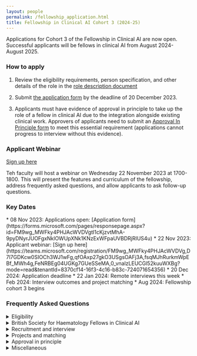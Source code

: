 ```yaml
---
layout: people
permalink: /fellowship_application.html
title: Fellowship in Clinical AI Cohort 3 (2024-25) 
---
```

Applications for Cohort 3 of the Fellowship in Clinical AI are now open.
Successful applicants will be fellows in clinical AI from August 2024- August 2025.

<h3 style>How to apply</h3> 

1. Review the eligibility requirements, person specification, and other details of the role in the [role description document](/assets/docs/FCAI%20Fellowship%20Role%20Description%20Cohort%203.pdf)

2. Submit [the application form](https://forms.microsoft.com/pages/responsepage.aspx?id=FM9wg_MWFky4PHJAcWVDVgtI1cKjzvtMhA-9pyDNyrJUOFgxNklOWUpXNk1KNzExWFpaUVBDRjRIUS4u) by the deadline of 20 December 2023.

3. Applicants must have evidence of approval in principle to take up the role of a fellow in clinical AI due to the integration alongside existing clinical work. Approvers of applicants need to submit an [Approval In Principle form](https://forms.microsoft.com/pages/responsepage.aspx?id=FM9wg_MWFky4PHJAcWVDVna-AjRANzBFqNJ3-Y3fS4VUMDhZRkE3UFE5SUs1RFRYNVVKM05PNTM2Ni4u) to meet this essential requirement (applications cannot progress to interview without this evidence). 


<h3 style>Applicant Webinar </h3> 

[Sign up here](https://teams.microsoft.com/registration/FM9wg_MWFky4PHJAcWVDVg,D7l7GDKcw0SIOCh3WJ1wFg,qfOAxp27gkO3USgsOAFj3A,fsqMJhRurkmWpEBf_MWh4g,FeNRBEg04UGKg7GUeSSeMA,0_vnalzLEUCGl52kuuWXBg?mode=read&tenantId=8370cf14-16f3-4c16-b83c-724071654356) 

Teh faculty will host a webinar on Wednesday 22 November 2023 at 1700-1800.
This will present the features and curriculum of the fellowship, address frequently asked questions, and allow applicants to ask follow-up questions.

<h3 style>Key Dates</h3> 
* 08 Nov 2023: Applications open: [Application form](https://forms.microsoft.com/pages/responsepage.aspx?id=FM9wg_MWFky4PHJAcWVDVgtI1cKjzvtMhA-9pyDNyrJUOFgxNklOWUpXNk1KNzExWFpaUVBDRjRIUS4u)
* 22 Nov 2023: Applicant webinar: [Sign up here](https://teams.microsoft.com/registration/FM9wg_MWFky4PHJAcWVDVg,D7l7GDKcw0SIOCh3WJ1wFg,qfOAxp27gkO3USgsOAFj3A,fsqMJhRurkmWpEBf_MWh4g,FeNRBEg04UGKg7GUeSSeMA,0_vnalzLEUCGl52kuuWXBg?mode=read&tenantId=8370cf14-16f3-4c16-b83c-724071654356)
* 20 Dec 2024: Application deadline
* 22 Jan 2024: Remote interviews this week
* Feb 2024: Interview outcomes and project matching
*  Aug 2024: Fellowship cohort 3 begins


<h3 style>Frequently Asked Questions</h3> 
<details>

<summary>Eligibility</summary>

>Why is my region, workforce group, or region/workforce group combination not eligible? 

Workforce and geographical eligibility are not decided by the faculty of this fellowship. 
This is decided at a regional level by regional funding bodies, and this is not a uniform process across the UK. 
If you wished to apply this cohort but were ineligible, please email the fellowship faculty so that we can identify priority areas for recruitment in future cohorts at ai4vbh@kcl.ac.uk

>Why are only certain career stages eligible?  

Healthcare leaders with expertise in clinical AI are required for successful AI adoption in the NHS. 
The eligible career stages have been agreed by consensus with the digital workforce leads for eligible professions in order to target individuals just about to enter positions of clinical leadership and service development, and thus best placed to deliver on the transformational benefits of clinical AI. 

>Do I have to know how coding or programming to be eligible? 

No. Prior knowledge of coding and programming is not an essential criterion of the Person Specification and previous fellows have been recruited without such experience. 

>Can I apply if I ***almost*** meet the eligibility criteria? 

Applicants who believe they are borderline eligible should contact the faculty directly (ai4vbh@kcl.ac.uk) to clarify before applying to avoid disappointment. 

</details>
<details>
<summary>British Society for Haematology Fellows in Clinical AI</summary>

>What is a BSH Fellow in Clinical AI? 

The BSH is sponsoring posts for BSH members in Cohort 3 of the Fellowship in Clinical AI. 
There are 2 sponsored posts in Cohort 3, and the appointees will be designated BSH Fellows in Clinical AI. 
These posts are reserved exclusively for applicants who are BSH members, and will link to projects relating to Haematology. 

>Are there Haematology themed AI projects available?  

Yes. The BSH has identified projects relevant to the specialty theme of AI in Haematology and details will be released during the recruitment cycle.  
These are “BSH-badged projects”, and first priority for them is reserved exclusively for BSH Fellows in Clinical AI. 
In cohort 3, BSH-badged projects are clustered around the London region.

>Can any member of the BSH apply? 

No. BSH applicants also need to meet the professional eligibility criteria for workforce groups as specified in the job description. 

>Can BSH applicants apply from any NHS region? 

Yes. BSH applicants can apply from any NHS region. 

>Can BSH applicants from any region apply for BSH-badged projects in any other region? 

Yes. 
However, in practice, it is the applicant's responsibility to ensure that they are able to commute to their project location through the fellowship year, and this is not resourced by the BSH or by the fellowship itself. The offer for a fellowship post may be withdrawn if the potential BSH Fellow in Clinical AI is unable to demonstrate a feasible plan for commuting to their project location. 
In cohort 3, BSH-badged projects are clustered around the London region.

>How will BSH membership be checked? 

BSH applicants enter their BSH membership number in the application form, which will be checked against the membership registry of the BSH to confirm they are a current member. 


>How does project matching for BSH Fellows in Clinical AI happen? 

Applicants will rank the projects they are eligible to be matched to. 
The highest scoring BSH applicant from the interview stage will be matched to their highest ranked BSH-badged project. 
The next highest scoring BSH applicant is matched to their highest ranked BSH-badged project remaining, etc. until all BSH-sponsored posts are filled. 

>Can BSH applicants only get matched to BSH-badged projects? 

BSH applicants who are appointed as BSH Fellows in Clinical AI will exclusively be matched to BSH-badged projects.
BSH applicants who also meet regional criteria can be matched to projects in that region (whether BSH-badged on not) if they miss out on a sponsored post (they are automatically re-entered into the applicant pool of that region).
BSH applicants who do not meet regional criteria for any of the participating regions are only eligible to be matched to BSH-badged projects as BSH Fellows in Clinical AI. 

>Can a non-BSH applicant be matched to BSH-badged projects? 

Yes. If there are BSH-badged projects that are still available after the BSH Fellows in Clinical AI have been appointed, these can be matched to either BSH applicants or non-BSH applicants as part of the regional matching process. 

>What happens if a BSH applicant does not obtain a sponsored post as a BSH Fellow in Clinical AI? 

BSH applicants who do not obtain one of the sponsored posts in this cohort are automatically re-entered into the applicant pool associated with their region.
The applicant could be matched to a project in that region depending on their interview score.
Entering the fellowship through this route will not carry the designation of BSH Fellow in Clinical AI, but will still be a fellow in clinical AI.
It is possible to be matched to a BSH-badged project through this route, depending on regional availability. 

</details>

<details>

<summary>Recruitment and interview</summary>

>How many stages of recruitment are there? 

There are 2 stages of recruitment shortlist and interview. 
In the shortlisting stage, eligible applicants are scored according to their responses on the online application form. 
The highest scoring applicants from the shortlisting stage are then invited to a remote interview. 
The scores from interview are used to match successful applicants to their choice of project. 

>What is the format of the interview?  

Interviews are conducted remotely.
The interview is a structured series of questions or problem-solving tasks designed to assess an applicant’s suitability for the fellowship per the [role description document](/assets/docs/FCAI%20Fellowship%20Role%20Description%20Cohort%203.pdf). 
The interview panel consists of fellowship faculty, AI supervisors, and regional education leads. 
>When will the interviews happen?  

The interviews are planned for the week commencing 22 January 2024. 
Applicants proceeding to interview will be sent a link to book their interview slot. 

</details>

<details>

<summary>Projects and matching</summary>

>Do I need to have an idea for a clinical AI project when I apply to this fellowship? 

No. Projects and hosting teams in NHS Trusts are proposed to the faculty by AI supervisors. 
Successful applicants are matched to these projects competitively following the interview stage. 

>How does project matching happen? 

Applicants will rank the projects they are eligible to be matched to. 
The highest scoring applicant from the interview stage in each regional pool will be matched to their highest ranked project. 
The next highest scoring applicant is matched to their highest ranked project remaining, etc. until all posts are filled. 

>Can I be matched to a project in a different region? 

No. Each region’s fellows are eligible to be matched to projects within their own region only. 
An exception applies the case of the BSH Fellows in Clinical AI (see dedicated FAQ section). 

>Do I need to already work at a particular NHS Trust to be matched to a project based in that NHS Trust? 

No. You do not need to have an existing affiliation to an NHS Trust which hosts AI projects. 
You will hold an honorary contract or Letter of Access with the host NHS Trust for the duration of your fellowship in order to work on the project.  

>What should I do if I only want to do a specific project in the fellowship? 

To be matched to a specific project, an applicant should go through the normal application process. 
There will be an opportunity to rank projects by preference. 
The applicant should rank only projects they would want to do on the fellowship year. 
If the applicant scores highly enough in the interview stage, they will be matched to such a project. 
Otherwise, if there are no projects remaining that the applicant has ranked when it comes to the matching step, they will not have a post on the fellowship. 

>What if there are no projects that directly align with my clinical specialty or background?

Many fellows work on projects outside their usual specialty area on this fellowship. 
Clinical AI is still a small field and clinical specialties are not equally represented in the available projects. 
The experience from any project will involve significant amounts of transferable knowledge and skills which will equip you to adopt clinical AI in your own career. 

</details>

<details>

<summary>Approval in principle</summary>

>Does the “Approval In Principle” form need to be submitted at the same time as my application? 

No. However, if it is not received by the time the shortlist stage is complete (indicative date 02 January 2024), your application cannot proceed to interview, regardless of your shortlist score. 

>What if I cannot get the appropriate person(s) to submit my Approval In Principle form?  

Applicants who do not have the relevant submitted Approval In Principle form cannot proceed to the interview stage, regardless of their shortlist score. 
This is because we can only offer the fellowship to applicants who have evidence of being able to take up the role. 

</details>

<details>

<summary>Miscellaneous</summary>

>What certification do fellows receive at the end of the fellowship year? 

Fellows receive a certificate of completion of the fellowship issued by the faculty. 

>Can I defer entry to the fellowship to a future cohort if I apply in this cohort? 

No. The offer for a fellowship post must be accepted for that cohort’s recruitment cycle.

>Does the fellowship pay me directly? 

No. The fellowship is not your Employer. 
The fellowship reimburses your existing Employer for your salary (0.4FTE for 12 months) to release your time for the fellowship role. 

>What if I am promoted to a higher pay banding during the fellowship? 

If your higher pay banding is still within the eligible pay bands (band 7, band 8a, band 8b) for the fellowship, then we anticipate that this will be reflected in the reimbursement to your Employer. 
If the higher pay banding is beyond the eligible pay bands for the fellowship, the situation will be considered on a case-by-case basis at the discretion of the faculty, your Employer, and funding bodies. 

>What if I go on sick leave or maternity during the fellowship year? 

This fellowship is a time-bound opportunity that runs for 12 months between the dates specified. 
The educational activities and project placements hosted by AI supervisors are structured to deliver the learning objectives of the fellowship curriculum within this period. 
In general, interrupted time on the fellowship year cannot be added on beyond the end of the fellowship year. 
Individual situations will be considered on a case-by-case basis at the discretion of the faculty. 


</details>
